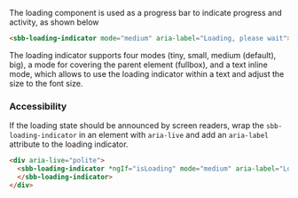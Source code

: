 The loading component is used as a progress bar to indicate progress and activity, as shown below

```html
<sbb-loading-indicator mode="medium" aria-label="Loading, please wait"></sbb-loading-indicator>
```

The loading indicator supports four modes (tiny, small, medium (default), big),
a mode for covering the parent element (fullbox),
and a text inline mode, which allows to use the loading indicator within a text and adjust the size to the font size.

### Accessibility

If the loading state should be announced by screen readers, wrap the `sbb-loading-indicator` in an
element with `aria-live` and add an `aria-label` attribute to the loading indicator.

```html
<div aria-live="polite">
  <sbb-loading-indicator *ngIf="isLoading" mode="medium" aria-label="Loading, please wait">
  </sbb-loading-indicator>
</div>
```
